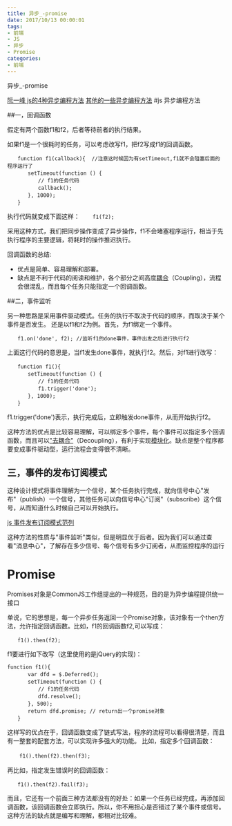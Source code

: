 ```yaml
---
title: 异步_-promise
date: 2017/10/13 00:00:01
tags: 
- 前端
- JS
- 异步
- Promise
categories: 
- 前端
---
```

异步_-promise
<!--more-->

[阮一峰  js的4种异步编程方法](http://www.ruanyifeng.com/blog/2012/12/asynchronous%EF%BC%BFjavascript.html)
[其他的一些异步编程方法](https://zhuanlan.zhihu.com/p/25562598)
#js 异步编程方法

##一，回调函数

假定有两个函数f1和f2，后者等待前者的执行结果。

如果f1是一个很耗时的任务，可以考虑改写f1，把f2写成f1的回调函数。
```
　　function f1(callback){  //注意这时候因为有setTimeout,f1就不会阻塞后面的程序运行了
　　　　setTimeout(function () {
　　　　　　// f1的任务代码
　　　　　　callback();
　　　　}, 1000);
　　}
```
执行代码就变成下面这样：
  　`　f1(f2);`

采用这种方式，我们把同步操作变成了异步操作，f1不会堵塞程序运行，相当于先执行程序的主要逻辑，将耗时的操作推迟执行。

回调函数的总结:
- 优点是简单、容易理解和部署。
- 缺点是不利于代码的阅读和维护，各个部分之间高度[耦合](http://en.wikipedia.org/wiki/Coupling_(computer_programming))（Coupling），流程会很混乱，而且每个任务只能指定一个回调函数。

##二，事件监听

另一种思路是采用事件驱动模式。任务的执行不取决于代码的顺序，而取决于某个事件是否发生。
还是以f1和f2为例。首先，为f1绑定一个事件。
```
　　f1.on('done', f2); //监听f1的done事件，事件出发之后进行执行f2
```
上面这行代码的意思是，当f1发生done事件，就执行f2。然后，对f1进行改写：
```
　　function f1(){
　　　　setTimeout(function () {
　　　　　　// f1的任务代码
　　　　　　f1.trigger('done');
　　　　}, 1000);
　　}
```
f1.trigger('done')表示，执行完成后，立即触发done事件，从而开始执行f2。

这种方法的优点是比较容易理解，可以绑定多个事件，每个事件可以指定多个回调函数，而且可以["去耦合"](http://en.wikipedia.org/wiki/Decoupling)（Decoupling），有利于实现[模块化](http://www.ruanyifeng.com/blog/2012/10/javascript_module.html)。缺点是整个程序都要变成事件驱动型，运行流程会变得很不清晰。

## 三，事件的发布订阅模式

这种设计模式将事件理解为一个信号，某个任务执行完成，就向信号中心"发布"（publish）一个信号，其他任务可以向信号中心"订阅"（subscribe）这个信号，从而知道什么时候自己可以开始执行。 

[js 事件发布订阅模式范列](https://deejay0921.github.io/demos/senior/task6.js)

这种方法的性质与"事件监听"类似，但是明显优于后者。因为我们可以通过查看"消息中心"，了解存在多少信号、每个信号有多少订阅者，从而监控程序的运行

# Promise

Promises对象是CommonJS工作组提出的一种规范，目的是为异步编程提供统一接口

单说，它的思想是，每一个异步任务返回一个Promise对象，该对象有一个then方法，允许指定回调函数。比如，f1的回调函数f2,可以写成：

`　　f1().then(f2);
`

f1要进行如下改写（这里使用的是jQuery的实现)：
```
function f1(){
　　　　var dfd = $.Deferred();
　　　　setTimeout(function () {
　　　　　　// f1的任务代码
　　　　　　dfd.resolve();
　　　　}, 500);
　　　　return dfd.promise; // return出一个promise对象
　　}
```
这样写的优点在于，回调函数变成了链式写法，程序的流程可以看得很清楚，而且有一整套的配套方法，可以实现许多强大的功能。
比如，指定多个回调函数：

　　`f1().then(f2).then(f3);`

再比如，指定发生错误时的回调函数：

`　　f1().then(f2).fail(f3);`

而且，它还有一个前面三种方法都没有的好处：如果一个任务已经完成，再添加回调函数，该回调函数会立即执行。所以，你不用担心是否错过了某个事件或信号。这种方法的缺点就是编写和理解，都相对比较难。















